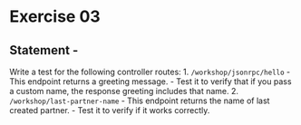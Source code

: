 
# Exercise 03

## Statement -
  Write a test for the following controller routes:
    1. `/workshop/jsonrpc/hello`
       - This endpoint returns a greeting message.
       - Test it to verify that if you pass a custom name, the response greeting
         includes that name.
    2. `/workshop/last-partner-name`
       - This endpoint returns the name of last created partner.
       - Test it to verify if it works correctly.
